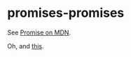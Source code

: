 promises-promises
=================
See [Promise on MDN](https://developer.mozilla.org/en-US/docs/Web/JavaScript/Reference/Global_Objects/Promise).

Oh, and [this](https://youtu.be/H8Q83DPZy6E).
